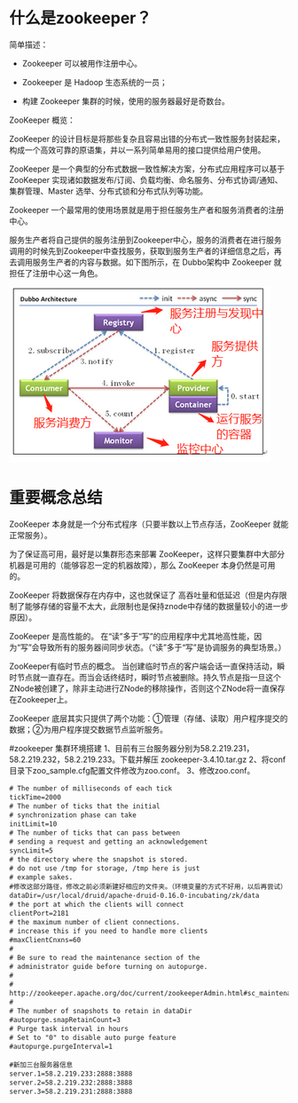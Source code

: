# 什么是zookeeper？

简单描述：

- Zookeeper 可以被用作注册中心。

- Zookeeper 是 Hadoop 生态系统的一员；

* 构建 Zookeeper 集群的时候，使用的服务器最好是奇数台。

ZooKeeper 概览：

ZooKeeper 的设计目标是将那些复杂且容易出错的分布式一致性服务封装起来，构成一个高效可靠的原语集，并以一系列简单易用的接口提供给用户使用。

ZooKeeper 是一个典型的分布式数据一致性解决方案，分布式应用程序可以基于 ZooKeeper 实现诸如数据发布/订阅、负载均衡、命名服务、分布式协调/通知、集群管理、Master 选举、分布式锁和分布式队列等功能。

Zookeeper 一个最常用的使用场景就是用于担任服务生产者和服务消费者的注册中心。

服务生产者将自己提供的服务注册到Zookeeper中心，服务的消费者在进行服务调用的时候先到Zookeeper中查找服务，获取到服务生产者的详细信息之后，再去调用服务生产者的内容与数据。如下图所示，在 Dubbo架构中 Zookeeper 就担任了注册中心这一角色。


<img src="https://github.com/jiaming9844/hello-world/blob/master/zookeeper/img/1063359856-5b973176b0f9c_articlex.png"/>

# 重要概念总结

ZooKeeper 本身就是一个分布式程序（只要半数以上节点存活，ZooKeeper 就能正常服务）。

为了保证高可用，最好是以集群形态来部署 ZooKeeper，这样只要集群中大部分机器是可用的（能够容忍一定的机器故障），那么 ZooKeeper 本身仍然是可用的。

ZooKeeper 将数据保存在内存中，这也就保证了 高吞吐量和低延迟（但是内存限制了能够存储的容量不太大，此限制也是保持znode中存储的数据量较小的进一步原因）。

ZooKeeper 是高性能的。 在“读”多于“写”的应用程序中尤其地高性能，因为“写”会导致所有的服务器间同步状态。（“读”多于“写”是协调服务的典型场景。）

ZooKeeper有临时节点的概念。 当创建临时节点的客户端会话一直保持活动，瞬时节点就一直存在。而当会话终结时，瞬时节点被删除。持久节点是指一旦这个ZNode被创建了，除非主动进行ZNode的移除操作，否则这个ZNode将一直保存在Zookeeper上。

ZooKeeper 底层其实只提供了两个功能：①管理（存储、读取）用户程序提交的数据；②为用户程序提交数据节点监听服务。


#zookeeper 集群环境搭建
1、目前有三台服务器分别为58.2.219.231，58.2.219.232，58.2.219.233。下载并解压 zookeeper-3.4.10.tar.gz 
2、将conf目录下zoo_sample.cfg配置文件修改为zoo.conf。
3、修改zoo.conf。
````
# The number of milliseconds of each tick
tickTime=2000
# The number of ticks that the initial
# synchronization phase can take
initLimit=10
# The number of ticks that can pass between
# sending a request and getting an acknowledgement
syncLimit=5
# the directory where the snapshot is stored.
# do not use /tmp for storage, /tmp here is just
# example sakes.
#修改这部分路径，修改之前必须新建好相应的文件夹。（环境变量的方式不好用，以后再尝试）
dataDir=/usr/local/druid/apache-druid-0.16.0-incubating/zk/data
# the port at which the clients will connect
clientPort=2181
# the maximum number of client connections.
# increase this if you need to handle more clients
#maxClientCnxns=60
#
# Be sure to read the maintenance section of the
# administrator guide before turning on autopurge.
#
# http://zookeeper.apache.org/doc/current/zookeeperAdmin.html#sc_maintenance
#
# The number of snapshots to retain in dataDir
#autopurge.snapRetainCount=3
# Purge task interval in hours
# Set to "0" to disable auto purge feature
#autopurge.purgeInterval=1

#新加三台服务器信息
server.1=58.2.219.233:2888:3888
server.2=58.2.219.232:2888:3888
server.3=58.2.219.231:2888:3888
````
